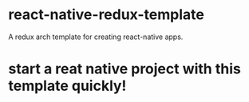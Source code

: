 # react-native-redux-template
A redux arch template for creating react-native apps.

# start a reat native project with this template quickly!

